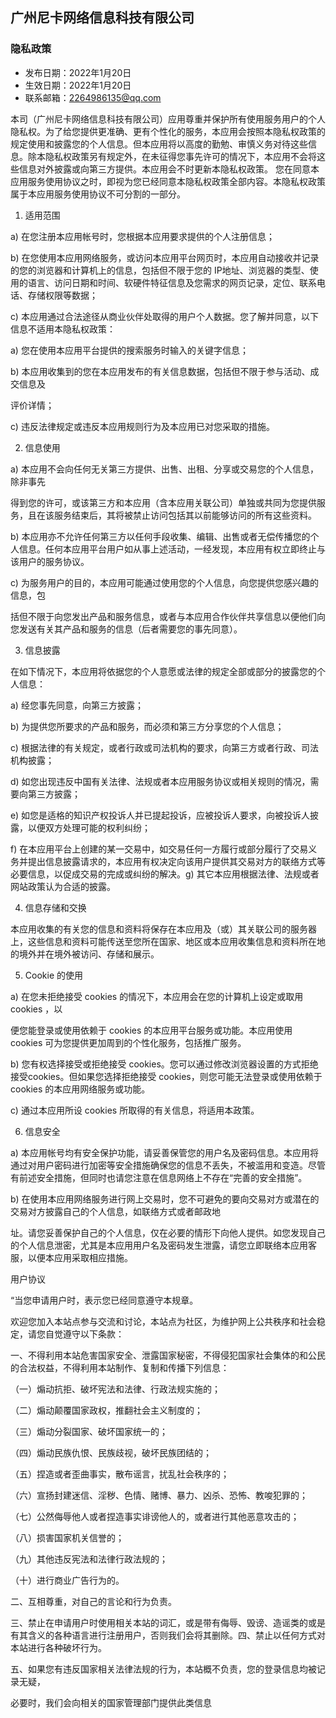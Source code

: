 ## 广州尼卡网络信息科技有限公司

### 隐私政策

* 发布日期：2022年1月20日
* 生效日期：2022年1月20日
* 联系邮箱：2264986135@qq.com

本司（广州尼卡网络信息科技有限公司）应用尊重并保护所有使用服务用户的个人隐私权。为了给您提供更准确、更有个性化的服务，本应用会按照本隐私权政策的规定使用和披露您的个人信息。但本应用将以高度的勤勉、审慎义务对待这些信息。除本隐私权政策另有规定外，在未征得您事先许可的情况下，本应用不会将这些信息对外披露或向第三方提供。本应用会不时更新本隐私权政策。 您在同意本应用服务使用协议之时，即视为您已经同意本隐私权政策全部内容。本隐私权政策属于本应用服务使用协议不可分割的一部分。

1. 适用范围

a) 在您注册本应用帐号时，您根据本应用要求提供的个人注册信息；

b) 在您使用本应用网络服务，或访问本应用平台网页时，本应用自动接收并记录的您的浏览器和计算机上的信息，包括但不限于您的 IP地址、浏览器的类型、使用的语言、访问日期和时间、软硬件特征信息及您需求的网页记录，定位、联系电话、存储权限等数据；

c) 本应用通过合法途径从商业伙伴处取得的用户个人数据。您了解并同意，以下信息不适用本隐私权政策：

a) 您在使用本应用平台提供的搜索服务时输入的关键字信息；

b) 本应用收集到的您在本应用发布的有关信息数据，包括但不限于参与活动、成交信息及

评价详情；

c) 违反法律规定或违反本应用规则行为及本应用已对您采取的措施。

2. 信息使用

a) 本应用不会向任何无关第三方提供、出售、出租、分享或交易您的个人信息，除非事先

得到您的许可，或该第三方和本应用（含本应用关联公司）单独或共同为您提供服务，且在该服务结束后，其将被禁止访问包括其以前能够访问的所有这些资料。

b) 本应用亦不允许任何第三方以任何手段收集、编辑、出售或者无偿传播您的个人信息。任何本应用平台用户如从事上述活动，一经发现，本应用有权立即终止与该用户的服务协议。

c) 为服务用户的目的，本应用可能通过使用您的个人信息，向您提供您感兴趣的信息，包

括但不限于向您发出产品和服务信息，或者与本应用合作伙伴共享信息以便他们向您发送有关其产品和服务的信息（后者需要您的事先同意）。

3. 信息披露

在如下情况下，本应用将依据您的个人意愿或法律的规定全部或部分的披露您的个人信息：

a) 经您事先同意，向第三方披露；

b) 为提供您所要求的产品和服务，而必须和第三方分享您的个人信息；

c) 根据法律的有关规定，或者行政或司法机构的要求，向第三方或者行政、司法机构披露；

d) 如您出现违反中国有关法律、法规或者本应用服务协议或相关规则的情况，需要向第三方披露；

e) 如您是适格的知识产权投诉人并已提起投诉，应被投诉人要求，向被投诉人披露，以便双方处理可能的权利纠纷；

f) 在本应用平台上创建的某一交易中，如交易任何一方履行或部分履行了交易义务并提出信息披露请求的，本应用有权决定向该用户提供其交易对方的联络方式等必要信息，以促成交易的完成或纠纷的解决。g) 其它本应用根据法律、法规或者网站政策认为合适的披露。

4. 信息存储和交换

本应用收集的有关您的信息和资料将保存在本应用及（或）其关联公司的服务器上，这些信息和资料可能传送至您所在国家、地区或本应用收集信息和资料所在地的境外并在境外被访问、存储和展示。

5. Cookie 的使用

a) 在您未拒绝接受 cookies 的情况下，本应用会在您的计算机上设定或取用 cookies ，以

便您能登录或使用依赖于 cookies 的本应用平台服务或功能。本应用使用 cookies 可为您提供更加周到的个性化服务，包括推广服务。

b) 您有权选择接受或拒绝接受 cookies。您可以通过修改浏览器设置的方式拒绝接受cookies。但如果您选择拒绝接受 cookies，则您可能无法登录或使用依赖于 cookies 的本应用网络服务或功能。

c) 通过本应用所设 cookies 所取得的有关信息，将适用本政策。

6. 信息安全

a) 本应用帐号均有安全保护功能，请妥善保管您的用户名及密码信息。本应用将通过对用户密码进行加密等安全措施确保您的信息不丢失，不被滥用和变造。尽管有前述安全措施，但同时也请您注意在信息网络上不存在“完善的安全措施”。

b) 在使用本应用网络服务进行网上交易时，您不可避免的要向交易对方或潜在的交易对方披露自己的个人信息，如联络方式或者邮政地

址。请您妥善保护自己的个人信息，仅在必要的情形下向他人提供。如您发现自己的个人信息泄密，尤其是本应用用户名及密码发生泄露，请您立即联络本应用客服，以便本应用采取相应措施。

用户协议

“当您申请用户时，表示您已经同意遵守本规章。

欢迎您加入本站点参与交流和讨论，本站点为社区，为维护网上公共秩序和社会稳定，请您自觉遵守以下条款：

一、不得利用本站危害国家安全、泄露国家秘密，不得侵犯国家社会集体的和公民的合法权益，不得利用本站制作、复制和传播下列信息：

（一）煽动抗拒、破坏宪法和法律、行政法规实施的；

（二）煽动颠覆国家政权，推翻社会主义制度的；

（三）煽动分裂国家、破坏国家统一的；

（四）煽动民族仇恨、民族歧视，破坏民族团结的；

（五）捏造或者歪曲事实，散布谣言，扰乱社会秩序的；

（六）宣扬封建迷信、淫秽、色情、赌博、暴力、凶杀、恐怖、教唆犯罪的；

（七）公然侮辱他人或者捏造事实诽谤他人的，或者进行其他恶意攻击的；

（八）损害国家机关信誉的；

（九）其他违反宪法和法律行政法规的；

（十）进行商业广告行为的。

二、互相尊重，对自己的言论和行为负责。

三、禁止在申请用户时使用相关本站的词汇，或是带有侮辱、毁谤、造谣类的或是有其含义的各种语言进行注册用户，否则我们会将其删除。四、禁止以任何方式对本站进行各种破坏行为。

五、如果您有违反国家相关法律法规的行为，本站概不负责，您的登录信息均被记录无疑，

必要时，我们会向相关的国家管理部门提供此类信息
